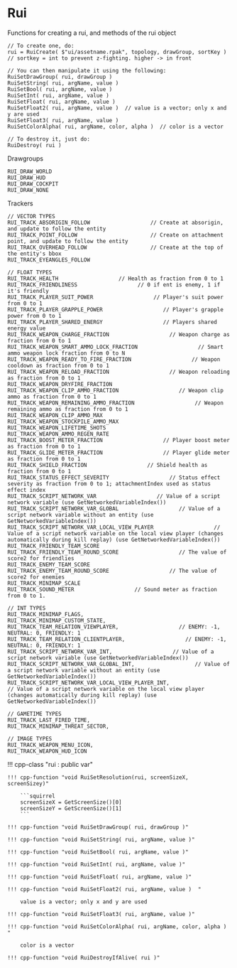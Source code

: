 # Rui

Functions for creating a rui, and methods of the rui object

```squirrel
// To create one, do:
rui = RuiCreate( $"ui/assetname.rpak", topology, drawGroup, sortKey ) // sortkey = int to prevent z-fighting. higher -> in front

// You can then manipulate it using the following:
RuiSetDrawGroup( rui, drawGroup )
RuiSetString( rui, argName, value )
RuiSetBool( rui, argName, value )
RuiSetInt( rui, argName, value )
RuiSetFloat( rui, argName, value )
RuiSetFloat2( rui, argName, value )  // value is a vector; only x and y are used
RuiSetFloat3( rui, argName, value )
RuiSetColorAlpha( rui, argName, color, alpha )  // color is a vector

// To destroy it, just do:
RuiDestroy( rui )
```

Drawgroups

```
RUI_DRAW_WORLD
RUI_DRAW_HUD
RUI_DRAW_COCKPIT
RUI_DRAW_NONE
```

Trackers

```
// VECTOR TYPES
RUI_TRACK_ABSORIGIN_FOLLOW                   // Create at absorigin, and update to follow the entity
RUI_TRACK_POINT_FOLLOW                       // Create on attachment point, and update to follow the entity
RUI_TRACK_OVERHEAD_FOLLOW                    // Create at the top of the entity's bbox
RUI_TRACK_EYEANGLES_FOLLOW

// FLOAT TYPES
RUI_TRACK_HEALTH                   // Health as fraction from 0 to 1
RUI_TRACK_FRIENDLINESS                   // 0 if ent is enemy, 1 if it's friendly
RUI_TRACK_PLAYER_SUIT_POWER                   // Player's suit power from 0 to 1
RUI_TRACK_PLAYER_GRAPPLE_POWER                   // Player's grapple power from 0 to 1
RUI_TRACK_PLAYER_SHARED_ENERGY                   // Players shared energy value
RUI_TRACK_WEAPON_CHARGE_FRACTION                   // Weapon charge as fraction from 0 to 1
RUI_TRACK_WEAPON_SMART_AMMO_LOCK_FRACTION                   // Smart ammo weapon lock fraction from 0 to N
RUI_TRACK_WEAPON_READY_TO_FIRE_FRACTION                   // Weapon cooldown as fraction from 0 to 1
RUI_TRACK_WEAPON_RELOAD_FRACTION                   // Weapon reloading as fraction from 0 to 1
RUI_TRACK_WEAPON_DRYFIRE_FRACTION
RUI_TRACK_WEAPON_CLIP_AMMO_FRACTION                   // Weapon clip ammo as fraction from 0 to 1
RUI_TRACK_WEAPON_REMAINING_AMMO_FRACTION                   // Weapon remaining ammo as fraction from 0 to 1
RUI_TRACK_WEAPON_CLIP_AMMO_MAX
RUI_TRACK_WEAPON_STOCKPILE_AMMO_MAX
RUI_TRACK_WEAPON_LIFETIME_SHOTS
RUI_TRACK_WEAPON_AMMO_REGEN_RATE
RUI_TRACK_BOOST_METER_FRACTION                   // Player boost meter as fraction from 0 to 1
RUI_TRACK_GLIDE_METER_FRACTION                   // Player glide meter as fraction from 0 to 1
RUI_TRACK_SHIELD_FRACTION                   // Shield health as fraction from 0 to 1
RUI_TRACK_STATUS_EFFECT_SEVERITY                   // Status effect severity as fraction from 0 to 1; attachmentIndex used as status effect index
RUI_TRACK_SCRIPT_NETWORK_VAR                   // Value of a script network variable (use GetNetworkedVariableIndex())
RUI_TRACK_SCRIPT_NETWORK_VAR_GLOBAL                   // Value of a script network variable without an entity (use GetNetworkedVariableIndex())
RUI_TRACK_SCRIPT_NETWORK_VAR_LOCAL_VIEW_PLAYER                   // Value of a script network variable on the local view player (changes automatically during kill replay) (use GetNetworkedVariableIndex())
RUI_TRACK_FRIENDLY_TEAM_SCORE
RUI_TRACK_FRIENDLY_TEAM_ROUND_SCORE                   // The value of score2 for friendlies
RUI_TRACK_ENEMY_TEAM_SCORE
RUI_TRACK_ENEMY_TEAM_ROUND_SCORE                   // The value of score2 for enemies
RUI_TRACK_MINIMAP_SCALE
RUI_TRACK_SOUND_METER                   // Sound meter as fraction from 0 to 1.

// INT TYPES
RUI_TRACK_MINIMAP_FLAGS,
RUI_TRACK_MINIMAP_CUSTOM_STATE,
RUI_TRACK_TEAM_RELATION_VIEWPLAYER,                   // ENEMY: -1, NEUTRAL: 0, FRIENDLY: 1
RUI_TRACK_TEAM_RELATION_CLIENTPLAYER,                   // ENEMY: -1, NEUTRAL: 0, FRIENDLY: 1
RUI_TRACK_SCRIPT_NETWORK_VAR_INT,                   // Value of a script network variable (use GetNetworkedVariableIndex())
RUI_TRACK_SCRIPT_NETWORK_VAR_GLOBAL_INT,                   // Value of a script network variable without an entity (use GetNetworkedVariableIndex())
RUI_TRACK_SCRIPT_NETWORK_VAR_LOCAL_VIEW_PLAYER_INT,                   // Value of a script network variable on the local view player (changes automatically during kill replay) (use GetNetworkedVariableIndex())

// GAMETIME TYPES
RUI_TRACK_LAST_FIRED_TIME,
RUI_TRACK_MINIMAP_THREAT_SECTOR,

// IMAGE TYPES
RUI_TRACK_WEAPON_MENU_ICON,
RUI_TRACK_WEAPON_HUD_ICON
```

!!! cpp-class "rui : public var"

    !!! cpp-function "void RuiSetResolution(rui, screenSizeX, screenSizey)"

        ```squirrel
        screenSizeX = GetScreenSize()[0]
        screenSizeY = GetScreenSize()[1]
        ```

    !!! cpp-function "void RuiSetDrawGroup( rui, drawGroup )"

    !!! cpp-function "void RuiSetString( rui, argName, value )"

    !!! cpp-function "void RuiSetBool( rui, argName, value )"

    !!! cpp-function "void RuiSetInt( rui, argName, value )"

    !!! cpp-function "void RuiSetFloat( rui, argName, value )"

    !!! cpp-function "void RuiSetFloat2( rui, argName, value )  "

        value is a vector; only x and y are used

    !!! cpp-function "void RuiSetFloat3( rui, argName, value )"

    !!! cpp-function "void RuiSetColorAlpha( rui, argName, color, alpha )  "

        color is a vector

    !!! cpp-function "void RuiDestroyIfAlive( rui )"

